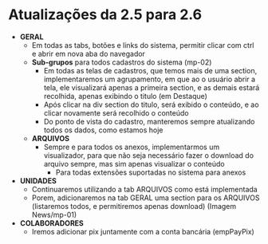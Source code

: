# Atualizações da 2.5 para 2.6

- **GERAL**
  - Em todas as tabs, botões e links do sistema, permitir clicar com ctrl e abrir em nova aba do navegador
  - **Sub-grupos** para todos cadastros do sistema (mp-02)
    - Em todas as telas de cadastros, que temos mais de uma section, implementaremos um agrupamento, em que ao o usuário abrir a tela, ele visualizará apenas a primeira section, e as demais estará recolhida, apenas exibindo o titulo (em Destaque)
    - Após clicar na div section do titulo, será exibido o conteúdo, e ao clicar novamente será recolhido o conteúdo
    - Do ponto de vista do cadastro, manteremos sempre atualizando todos os dados, como estamos hoje
  - **ARQUIVOS**
    - Sempre e para todos os anexos, implementarmos um visualizador, para que não seja necessário fazer o download do arquivo sempre, mas sim apenas visualizar o conteúdo
      - Para todas extensões suportadas no sistema para anexos
- **UNIDADES**
  - Continuaremos utilizando a tab ARQUIVOS como está implementada
  - Porem, adicionaremos na tab GERAL uma section para os ARQUIVOS (listaremos todos, e permitiremos apenas download) (Imagem News/mp-01)
- **COLABORADORES**
  - Iremos adicionar pix juntamente com a conta bancária (empPayPix)